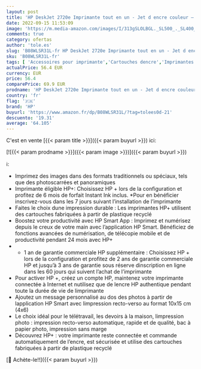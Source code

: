 ```yaml
---
layout: post
title: 'HP DeskJet 2720e Imprimante tout en un - Jet d encre couleur – 6 mois d’Instant Ink inclus avec HP+  Photocopie  Scan  Impression  Wifi '
date: 2022-09-15 11:53:09
image: 'https://m.media-amazon.com/images/I/313gSLOLBGL._SL500_._SL400_.jpg'
comments: true
category: ofertas
author: 'tole.es'
slug: 'B08WLSR31L-fr HP DeskJet 2720e Imprimante tout en un - Jet d encre...'
sku: 'B08WLSR31L-fr'
tags: [ 'Accessoires pour imprimante','Cartouches dencre','Imprimantes et accessoires','Informatique','hp','🇫🇷', ]
actualPrice: 56.4 EUR
currency: EUR
price: 56.4
comparePrice: 69.9 EUR
prodname: 'HP DeskJet 2720e Imprimante tout en un - Jet d encre couleur – 6 mois d’Instant Ink inclus avec HP+  Photocopie  Scan  Impression  Wifi '
country: 'fr'
flag: '🇫🇷'
brand: 'HP'
buyurl: 'https://www.amazon.fr/dp/B08WLSR31L/?tag=tolees0d-21'
descuento: '19.31'
average: '64.105'
---
```


C'est en vente [{{< param title >}}]({{< param buyurl >}}) ici:

[![{{< param prodname >}}]({{< param image >}})]({{< param buyurl >}})

ℹ️:

- Imprimez des images dans des formats traditionnels ou spéciaux, tels que des photoscarrées et panoramiques
- Imprimante éligible HP+: Choisissez HP + lors de la configuration et profitez de 6 mois de forfait Instant Ink inclus. *Pour en bénéficier inscrivez-vous dans les 7 jours suivant l’installation de l’imprimante
- Faites le choix dune impression durable : Les imprimantes HP+ utilisent des cartouches fabriquées à partir de plastique recyclé
- Boostez votre productivité avec HP Smart App : Imprimez et numérisez depuis le creux de votre main avec l’application HP Smart. Bénéficiez de fonctions avancées de numérisation, de télécopie mobile et de productivité pendant 24 mois avec HP+
- + 1 an de garantie commerciale HP supplémentaire : Choisissez HP + lors de la configuration et profitez de 2 ans de garantie commerciale HP et jusqu’à 3 ans de garantie sous réserve dinscription en ligne dans les 60 jours qui suivent l’achat de l’imprimante
- Pour activer HP +, créez un compte HP, maintenez votre imprimante connectée à Internet et nutilisez que de lencre HP authentique pendant toute la durée de vie de limprimante
- Ajoutez un message personnalisé au dos des photos à partir de lapplication HP Smart avec limpression recto-verso au format 10x15 cm (4x6)
- Le choix idéal pour le télétravail, les devoirs à la maison, limpression photo : impression recto-verso automatique, rapide et de qualité, bac à papier photo, impression sans marge
- Découvrez HP+ : votre imprimante reste connectée et commande automatiquement de l’encre, est sécurisée et utilise des cartouches fabriquées à partir de plastique recyclé

[🛒 Achète-le!!]({{< param buyurl >}})
